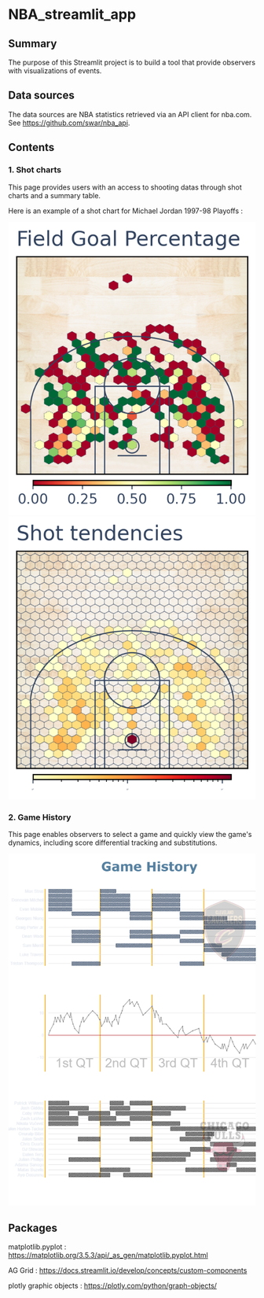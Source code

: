 # NBA_streamlit_app

## Summary

The purpose of this Streamlit project is to build a tool that provide observers with visualizations of events.

## Data sources

The data sources are NBA statistics retrieved via an API client for nba.com. See https://github.com/swar/nba_api.

## Contents

### 1. Shot charts

This page provides users with an access to shooting datas through shot charts and a summary table.

Here is an example of a shot chart for Michael Jordan 1997-98 Playoffs :

![viz](MJ_FG_example.png)
![viz](MJ_Tend_example.png)

### 2. Game History

This page enables observers to select a game and quickly view the game's dynamics, including score differential tracking and substitutions.

![viz](game_example.png)

## Packages

matplotlib.pyplot : https://matplotlib.org/3.5.3/api/_as_gen/matplotlib.pyplot.html

AG Grid : https://docs.streamlit.io/develop/concepts/custom-components

plotly graphic objects : https://plotly.com/python/graph-objects/
